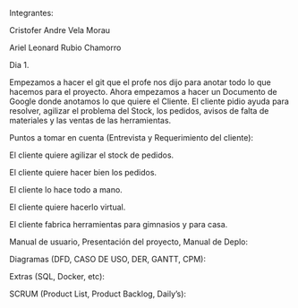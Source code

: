 Integrantes:

Cristofer Andre Vela Morau 

Ariel Leonard Rubio Chamorro

Dia 1.

Empezamos a hacer el git que el profe nos dijo para anotar todo lo que hacemos para el proyecto. Ahora empezamos a hacer un Documento de Google donde anotamos lo que quiere el Cliente.
El cliente pidio ayuda para resolver, agilizar el problema del Stock, los pedidos, avisos de falta de materiales y las ventas de las herramientas.

Puntos a tomar en cuenta (Entrevista y Requerimiento del cliente):

El cliente quiere agilizar el stock de pedidos.

El cliente quiere hacer bien los pedidos.

El cliente lo hace todo a mano.

El cliente quiere hacerlo virtual.

El cliente fabrica herramientas para gimnasios y para casa.



Manual de usuario, Presentación del proyecto, Manual de Deplo: 



Diagramas (DFD, CASO DE USO, DER, GANTT, CPM):



Extras (SQL, Docker, etc):



SCRUM (Product List, Product Backlog, Daily’s):




